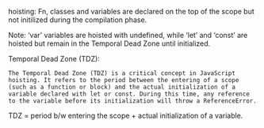 hoisting: Fn, classes and variables are declared on the top of the scope but not initilized  during the compilation phase.

Note: 
    ‘var’ variables are hoisted with undefined, while ‘let’ and ‘const’ are hoisted but remain in the Temporal Dead Zone until initialized.

Temporal Dead Zone (TDZ):

    The Temporal Dead Zone (TDZ) is a critical concept in JavaScript hoisting. It refers to the period between the entering of a scope (such as a function or block) and the actual initialization of a variable declared with let or const. During this time, any reference to the variable before its initialization will throw a ReferenceError.

TDZ = period b/w entering the scope + actual initialization of a variable.
